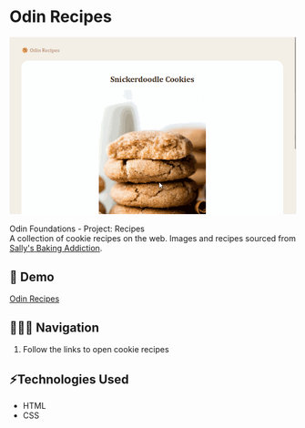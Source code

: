 # Odin Recipes

<p align="center">
  <img src="odin-recipes.gif" />  
</p>

Odin Foundations - Project: Recipes  
A collection of cookie recipes on the web. Images and recipes sourced from [Sally's Baking Addiction](https://sallysbakingaddiction.com/).

## 🔗 Demo
[Odin Recipes](https://odin-recipes-cookies.netlify.app)

## 👩🏻‍💻 Navigation
1. Follow the links to open cookie recipes

## ⚡️Technologies Used
* HTML
* CSS
